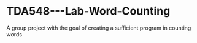 # TDA548---Lab-Word-Counting
A group project with the goal of creating a sufficient program in counting words
